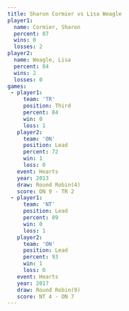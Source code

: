 ```yaml
---
title: Sharon Cormier vs Lisa Weagle
player1:               
  name: Cormier, Sharon
  percent: 87          
  wins: 0              
  losses: 2            
player2:               
  name: Weagle, Lisa   
  percent: 84          
  wins: 2              
  losses: 0            
games:
 - player1:         
     team: 'TR'     
     position: Third
     percent: 84    
     win: 0         
     loss: 1        
   player2:        
     team: 'ON'    
     position: Lead
     percent: 72   
     win: 1        
     loss: 0       
   event: Hearts       
   year: 2013          
   draw: Round Robin(4)
   score: ON 9 - TR 2  
 - player1:        
     team: 'NT'    
     position: Lead
     percent: 89   
     win: 0        
     loss: 1       
   player2:        
     team: 'ON'    
     position: Lead
     percent: 93   
     win: 1        
     loss: 0       
   event: Hearts       
   year: 2017          
   draw: Round Robin(9)
   score: NT 4 - ON 7  
---
```

